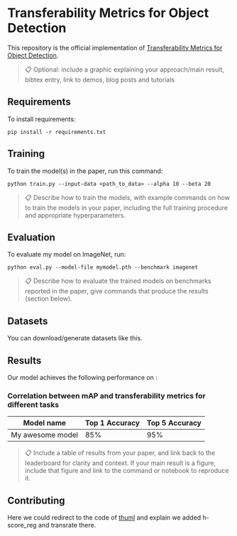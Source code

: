 # Transferability Metrics for Object Detection

This repository is the official implementation of [Transferability Metrics for Object Detection](https://arxiv.org/abs/todo). 

>📋  Optional: include a graphic explaining your approach/main result, bibtex entry, link to demos, blog posts and tutorials

## Requirements

To install requirements:

```setup
pip install -r requirements.txt
```

## Training

To train the model(s) in the paper, run this command:

```train
python train.py --input-data <path_to_data> --alpha 10 --beta 20
```

>📋  Describe how to train the models, with example commands on how to train the models in your paper, including the full training procedure and appropriate hyperparameters.

## Evaluation

To evaluate my model on ImageNet, run:

```eval
python eval.py --model-file mymodel.pth --benchmark imagenet
```

>📋  Describe how to evaluate the trained models on benchmarks reported in the paper, give commands that produce the results (section below).

## Datasets

You can download/generate datasets like this.

## Results

Our model achieves the following performance on :

### Correlation between mAP and transferability metrics for different tasks

| Model name         | Top 1 Accuracy  | Top 5 Accuracy |
| ------------------ |---------------- | -------------- |
| My awesome model   |     85%         |      95%       |


>📋  Include a table of results from your paper, and link back to the leaderboard for clarity and context. If your main result is a figure, include that figure and link to the command or notebook to reproduce it. 


## Contributing

Here we could redirect to the code of [thuml](https://github.com/thuml/Transfer-Learning-Library) and explain we added h-score_reg and transrate there. 
